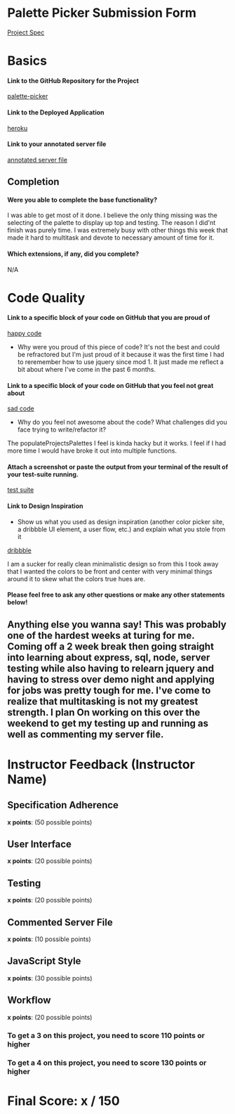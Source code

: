 # Palette Picker Submission Form

[Project Spec](http://frontend.turing.io/projects/palette-picker.html)

# Basics

#### Link to the GitHub Repository for the Project
[palette-picker](https://github.com/daughedm/palette-picker)

#### Link to the Deployed Application
[heroku](https://docspalettepicker.herokuapp.com/?)

#### Link to your annotated server file
[annotated server file]()

## Completion

#### Were you able to complete the base functionality?

I was able to get most of it done. I believe the only thing missing was the selecting of the palette to display up top and testing. The reason I did'nt finish was purely time. I was extremely busy with other things this week that made it hard to multitask and devote to necessary amount of time for it.

#### Which extensions, if any, did you complete?

N/A

# Code Quality

#### Link to a specific block of your code on GitHub that you are proud of
[happy code](https://github.com/daughedm/palette-picker/blob/134ebe48e03aaae5d02e7fe0d1f4789e9ce040dd/public/js/scripts.js#L22)

* Why were you proud of this piece of code?
It's not the best and could be refractored but I'm just proud of it because it was the first time I had to reremember how to use jquery since mod 1. It just made me reflect a bit about where I've come in the past 6 months.

#### Link to a specific block of your code on GitHub that you feel not great about
[sad code](https://github.com/daughedm/palette-picker/blob/134ebe48e03aaae5d02e7fe0d1f4789e9ce040dd/public/js/scripts.js#L50)

* Why do you feel not awesome about the code? What challenges did you face trying to write/refactor it?

The populateProjectsPalettes I feel is kinda hacky but it works. I feel if I had more time I would have broke it out into multiple functions.  


#### Attach a screenshot or paste the output from your terminal of the result of your test-suite running.

[test suite]()

#### Link to Design Inspiration

* Show us what you used as design inspiration (another color picker site, a dribbble UI element, a user flow, etc.) and explain what you stole from it

[dribbble](https://dribbble.com/shots/3735505-Clean-interface)

I am a sucker for really clean minimalistic design so from this I took away that I wanted the colors to be front and center with very minimal things around it to skew what the colors true hues are.

#### Please feel free to ask any other questions or make any other statements below!

Anything else you wanna say!
This was probably one of the hardest weeks at turing for me. Coming off a 2 week break then going straight into learning about express, sql, node, server testing while also having to relearn jquery and having to stress over demo night and applying for jobs was pretty tough for me. I've come to realize that multitasking is not my greatest strength. I plan On working on this over the weekend to get my testing up and running as well as commenting my server file.
-----


# Instructor Feedback (Instructor Name)

## Specification Adherence

**x points**: (50 possible points)

## User Interface

**x points**: (20 possible points)

## Testing

**x points**: (20 possible points)

## Commented Server File

**x points**: (10 possible points)

## JavaScript Style

**x points**: (30 possible points)

## Workflow

**x points**: (20 possible points)


### To get a 3 on this project, you need to score 110 points or higher
### To get a 4 on this project, you need to score 130 points or higher

# Final Score: x / 150
